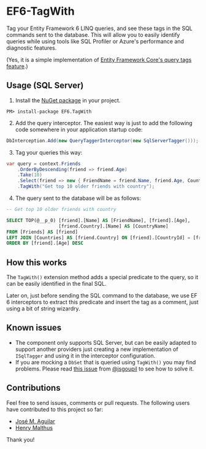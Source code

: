 # EF6-TagWith

Tag your Entity Framework 6 LINQ queries, and see these tags in the SQL commands sent to the database. This will allow you to easily 
identify queries while using tools like SQL Profiler or Azure's performance and diagnostic features.

(Yes, it is a simple implementation of [Entity Framework Core's query tags feature](https://docs.microsoft.com/en-us/ef/core/querying/tags).)

## Usage (SQL Server)

1. Install the [NuGet package](https://www.nuget.org/packages/EF6.TagWith/) in your project.

```
PM> install-package EF6.TagWith
```

2. Add the query interceptor. The easiest way is just to add the following code
   somewhere in your application startup code:

```cs
DbInterception.Add(new QueryTaggerInterceptor(new SqlServerTagger()));
```

3. Tag your queries this way:

```cs
var query = context.Friends
    .OrderByDescending(friend => friend.Age)
    .Take(10)
    .Select(friend => new { FriendName = friend.Name, friend.Age, CountryName = friend.Country.Name })
    .TagWith("Get top 10 older friends with country");
```
4. The query sent to the database will be as follows:
```sql
-- Get top 10 older friends with country

SELECT TOP(@__p_0) [friend].[Name] AS [FriendName], [friend].[Age], 
                   [friend.Country].[Name] AS [CountryName]
FROM [Friends] AS [friend]
LEFT JOIN [Countries] AS [friend.Country] ON [friend].[CountryId] = [friend.Country].[Id]
ORDER BY [friend].[Age] DESC
```

## How this works

The `TagWith()` extension method adds a special predicate to the query, so it can be easily identified in the final SQL. 

Later on, just before sending the SQL command to the database, we use EF 6 interceptors to extract this predicate and insert the tag as a comment, just using a bit of string wizardry.

## Known issues

* The component only supports SQL Server, but can be easily adapted to support another providers just creating a new implementation of `ISqlTagger` and using it in the interceptor configuration.
* If you are mocking a `DbSet` that is queried using `TagWith()` you may find problems. Please read [this issue](https://github.com/VariableNotFound/ef6-tagwith/issues/4) from [@jsgoupil](https://github.com/jsgoupil) to see how to solve it.

## Contributions

Feel free to send issues, comments or pull requests. The following users have contributed to this project so far:

* [José M. Aguilar](https://github.com/jmaguilar)
* [Henry Malthus](https://github.com/henrym)

Thank you!
